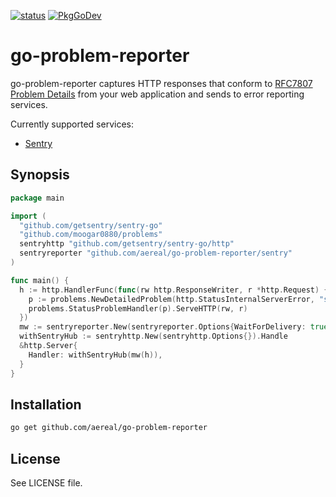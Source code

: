 [![status][ci-status-badge]][ci-status]
[![PkgGoDev][pkg-go-dev-badge]][pkg-go-dev]

# go-problem-reporter

go-problem-reporter captures HTTP responses that conform to [RFC7807 Problem Details][rfc7807] from your web application and sends to error reporting services.

Currently supported services:

- [Sentry][]

## Synopsis

```go
package main

import (
  "github.com/getsentry/sentry-go"
  "github.com/moogar0880/problems"
  sentryhttp "github.com/getsentry/sentry-go/http"
  sentryreporter "github.com/aereal/go-problem-reporter/sentry"
)

func main() {
  h := http.HandlerFunc(func(rw http.ResponseWriter, r *http.Request) {
    p := problems.NewDetailedProblem(http.StatusInternalServerError, "some details"),
    problems.StatusProblemHandler(p).ServeHTTP(rw, r)
  })
  mw := sentryreporter.New(sentryreporter.Options{WaitForDelivery: true})
  withSentryHub := sentryhttp.New(sentryhttp.Options{}).Handle
  &http.Server{
    Handler: withSentryHub(mw(h)),
  }
}
```

## Installation

```sh
go get github.com/aereal/go-problem-reporter
```

## License

See LICENSE file.

[pkg-go-dev]: https://pkg.go.dev/github.com/aereal/go-problem-reporter
[pkg-go-dev-badge]: https://pkg.go.dev/badge/aereal/go-problem-reporter
[ci-status-badge]: https://github.com/aereal/go-problem-reporter/workflows/CI/badge.svg?branch=main
[ci-status]: https://github.com/aereal/go-problem-reporter/actions/workflows/CI
[rfc7807]: https://datatracker.ietf.org/doc/html/rfc7807
[Sentry]: https://sentry.io/welcome/
